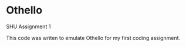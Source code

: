 # Othello
SHU Assignment 1

This code was writen to emulate Othello for my first coding assignment.
